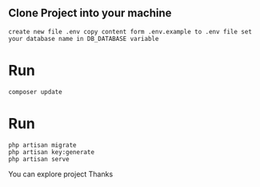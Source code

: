 ## Clone Project into your machine
    create new file .env copy content form .env.example to .env file set your database name in DB_DATABASE variable
# Run 
    composer update
# Run 
    php artisan migrate
    php artisan key:generate
    php artisan serve
You can explore project Thanks
 
